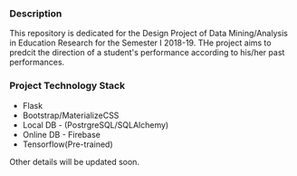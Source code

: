 ### Description
This repository is dedicated for the Design Project of Data Mining/Analysis in Education Research for the Semester I 2018-19. THe project aims to predcit the direction of a student's performance according to his/her past performances.

### Project Technology Stack
- Flask
- Bootstrap/MaterializeCSS
- Local DB - (PostrgreSQL/SQLAlchemy)
- Online DB - Firebase
- Tensorflow(Pre-trained)

Other details will be updated soon.
